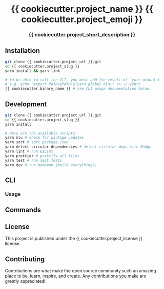 <h1 align="center">
 {{ cookiecutter.project_name }} {{ cookiecutter.project_emoji }}
</h1>

<h3 align="center">
	{{ cookiecutter.project_short_description }}
</h3>

## Installation

```bash
git clone {{ cookiecutter.project_url }}.git
cd {{ cookiecutter.project_slug }}
yarn install && yarn link

# to be able to call the CLI, you must add the result of `yarn global bin` to your $PATH
# e.g. echo "export PATH=$PATH:$(yarn global bin)" >> ~/.zshrc
{{ cookiecutter.binary_name }} # see CLI usage documentation below
```

## Development

```bash
git clone {{ cookiecutter.project_url }}.git
cd {{ cookiecutter.project_slug }}
yarn install

# Here are the available scripts:
yarn ncu # check for package updates
yarn sort # sort package.json
yarn detect-circular-dependencies # detect circular deps with Madge
yarn lint # run ESLint
yarn prettier # prettify all files
yarn test # run Jest tests
yarn dev # run Nodemon (build everything!)
```

## CLI

### Usage

<!-- usage -->
<!-- usagestop -->

## Commands

<!-- commands -->
<!-- commandsstop -->

## License

This project is published under the {{ cookiecutter.project_license }} license.

## Contributing

Contributions are what make the open source community such an amazing place to be, learn, inspire, and create. Any contributions you make are greatly appreciated!
